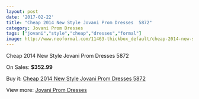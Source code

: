 ```yaml
---
layout: post
date: '2017-02-22'
title: "Cheap 2014 New Style Jovani Prom Dresses  5872"
category: Jovani Prom Dresses
tags: ["jovani","style","cheap","dresses","formal"]
image: http://www.neoformal.com/11463-thickbox_default/cheap-2014-new-style-jovani-prom-dresses-5872.jpg
---
```

Cheap 2014 New Style Jovani Prom Dresses  5872

On Sales: **$352.99**
<a href="https://www.neoformal.com/en/jovani-prom-dresses-2014/4095-cheap-2014-new-style-jovani-prom-dresses-5872.html"><amp-img layout="responsive" width="600" height="600" src="//www.neoformal.com/11463-thickbox_default/cheap-2014-new-style-jovani-prom-dresses-5872.jpg" alt="Cheap 2014 New Style Jovani Prom Dresses  5872 0" /></a>
<a href="https://www.neoformal.com/en/jovani-prom-dresses-2014/4095-cheap-2014-new-style-jovani-prom-dresses-5872.html"><amp-img layout="responsive" width="600" height="600" src="//www.neoformal.com/11464-thickbox_default/cheap-2014-new-style-jovani-prom-dresses-5872.jpg" alt="Cheap 2014 New Style Jovani Prom Dresses  5872 1" /></a>

Buy it: [Cheap 2014 New Style Jovani Prom Dresses  5872](https://www.neoformal.com/en/jovani-prom-dresses-2014/4095-cheap-2014-new-style-jovani-prom-dresses-5872.html "Cheap 2014 New Style Jovani Prom Dresses  5872")

View more: [Jovani Prom Dresses](https://www.neoformal.com/en/53-jovani-prom-dresses-2014 "Jovani Prom Dresses")